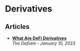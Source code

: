 # Derivatives

## Articles
- [**What Are DeFi Derivatives**](https://thedefiant.io/what-are-defi-derivatives)
  <br/>_The Defiant - January 10, 2023_
